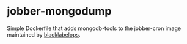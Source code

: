 # jobber-mongodump
Simple Dockerfile that adds mongodb-tools to the jobber-cron image maintained by [blacklabelops](https://github.com/blacklabelops).

